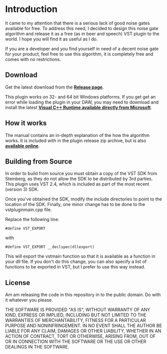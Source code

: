 # Introduction

It came to my attention that there is a serious lack of good noise gates available for free. To address this need, I decided to design this noise gate algorithm and release it as a free (as in beer and speech) VST plugin to the world. I hope you will find it as useful as I do. 

If you are a developer and you find yourself in need of a decent noise gate for your product, feel free to use this algorithm, it is completely free and comes with no restrictions. 

## Download

Get the latest download from the **[Release page](https://github.com/ValdemarOrn/NoiseInvaderVST/releases/)**.

This plugin works on 32- and 64 bit Windows platforms.
If you get get an error while loading the plugin in your DAW, you may need to download and install the latest **[Visual C++ Runtime available directly from Microsoft](https://www.microsoft.com/en-us/download/details.aspx?id=48145)**. 

## How it works

The manual contains an in-depth explanation of the how the algorithm works. It is included with in the plugin release zip archive, but is also **[available online](https://github.com/ValdemarOrn/NoiseInvaderVST/releases/download/2016-01-12/Noise.Invader.Manual.pdf)**.

## Building from Source

In order to build from source you must obtain a copy of the VST SDK from Steinberg, as they do not allow the SDK to be distributed by 3rd parties. This plugin uses VST 2.4, which is included as part of the most recent (version 3) SDK.

Once you've obtained the SDK, modify the include directories to point to the location of the SDK. Finally, one minor change has to be done to the vstpluginmain.cpp file.

Replace the following line:

    #define VST_EXPORT

with

    #define VST_EXPORT __declspec(dllexport)

This will export the vstmain function so that it is available as a function in your dll file. If you don't do this change, you can also specify a list of functions to be exported in VST, but I prefer to use this way instead.

## License

Am am releasing the code in this repository in to the public domain. Do with it whatever you please.

THE SOFTWARE IS PROVIDED "AS IS", WITHOUT WARRANTY OF ANY KIND, EXPRESS OR IMPLIED, INCLUDING BUT NOT LIMITED TO THE WARRANTIES OF MERCHANTABILITY, FITNESS FOR A PARTICULAR PURPOSE AND NONINFRINGEMENT. IN NO EVENT SHALL THE AUTHOR BE LIABLE FOR ANY CLAIM, DAMAGES OR OTHER LIABILITY, WHETHER IN AN ACTION OF CONTRACT, TORT OR OTHERWISE, ARISING FROM, OUT OF OR IN CONNECTION WITH THE SOFTWARE OR THE USE OR OTHER DEALINGS IN THE SOFTWARE. 